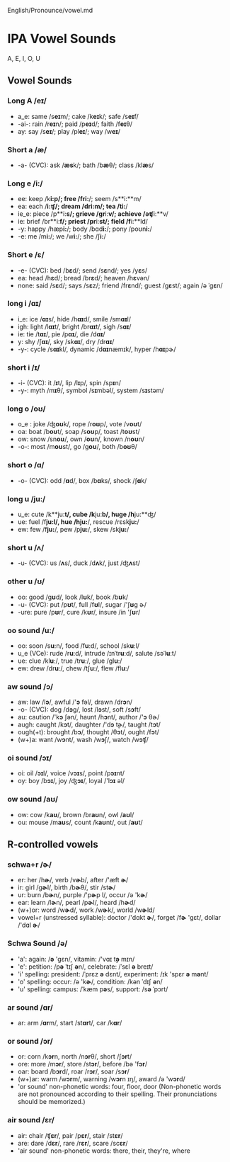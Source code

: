 English/Pronounce/vowel.md

# IPA Vowel Sounds

A, E, I, O, U

## Vowel Sounds

### Long A  **/eɪ/** 

- a_e: same /s**eɪ**m/;    cake /k**eɪ**k/; safe /s**eɪ**f/
- -ai-: rain /r**eɪ**n/;    paid /p**eɪ**d/;    faith /f**eɪ**θ/
- ay:  say /s**eɪ**/;  play /pl**eɪ**/;    way /w**eɪ**/

### Short a **/æ/**
- -a- (CVC): ask /**æs**k/; bath /b**æ**θ/; class /kl**æ**s/

### Long e **/i:/**
- ee: keep /k**i:**p/;   free /fr**i:**/; seem /s**i:**m/
- ea: each /**i:**ʧ/;    dream /dr**i:**m/;   tea /t**i:**/
- ie_e: piece /p**i:**s/;  grieve /gr**i:**v/;  achieve /əʧ**i:**v/
- ie: brief /br**i:**f/; priest /pr**i:**st/; field /f**i:**ld/
- -y: happy /hæp**i:**/; body /bɑd**i:**/;    pony /poʊn**i:**/
- -e: me /m**i:**/;  we /w**i:**/;    she /ʃ**i:**/

### Short e **/ɛ/**
- -e- (CVC): bed /b**ɛ**d/; send /s**ɛ**nd/; yes /y**ɛ**s/
- ea: head /h**ɛ**d/; bread /br**ɛ**d/; heaven /h**ɛ**vən/
- none: said /s**ɛ**d/; says /s**ɛ**z/; friend  /fr**ɛ**nd/; guest  /g**ɛ**st/; again  /ə ˈg**ɛ**n/

### long i **/ɑɪ/** 
- i_e: ice /**ɑɪ**s/, hide /h**ɑɪ**d/, smile /sm**ɑɪ**l/
- igh: light /l**ɑɪ**t/, bright /br**ɑɪ**t/, sigh /s**ɑɪ**/
- ie: tie /t**ɑɪ**/, pie /p**ɑɪ**/, die /d**ɑɪ**/
- y: shy /ʃ**ɑɪ**/, sky /sk**ɑɪ**/, dry /dr**ɑɪ**/
- -y-: cycle /s**ɑɪ**kl/, dynamic /d**ɑɪ**næmɪk/, hyper /h**ɑɪ**pɚ/
### short i **/ɪ/**
- -i- (CVC):  it /**ɪ**t/, lip /l**ɪ**p/, spin /sp**ɪ**n/
- -y-: myth /m**ɪ**θ/, symbol /s**ɪ**mbəl/, system /s**ɪ**stəm/
### long o **/oʊ/**
- o_e : joke /ʤ**oʊ**k/, rope /r**oʊ**p/, vote /v**oʊ**t/
- oa: boat /b**oʊ**t/, soap /s**oʊ**p/,  toast /t**oʊ**st/
- ow: snow /sn**oʊ**/, own /**oʊ**n/, known /n**oʊ**n/
- -o-: most /m**oʊ**st/, go /g**oʊ**/, both /b**oʊ**θ/
### short o **/ɑ/** 
- -o- (CVC): odd /**ɑ**d/, box /b**ɑ**ks/, shock /ʃ**ɑ**k/
### long u **/ju:/**
- u_e: cute /k**ju:**t/, cube /k**ju:**b/, huge /h**ju:**ʤ/
- ue: fuel /f**ju:**l/, hue /h**ju:**/, rescue /rɛsk**ju:**/
- ew: few /f**ju:**/, pew /p**ju:**/, skew /sk**ju:**/
### short u **/ʌ/**
- -u- (CVC): us /**ʌ**s/, duck /d**ʌ**k/, just /ʤ**ʌ**st/
### other u **/ʊ/**
- oo: good /g**ʊ**d/, look /l**ʊ**k/, book /b**ʊ**k/
- -u- (CVC): put /p**ʊ**t/, full /f**ʊ**l/, sugar /'ʃ**ʊ**g ɚ/
- -ure: pure /p**ʊ**r/, cure /k**ʊ**r/,  insure /in 'ʃ**ʊ**r/
### oo sound **/u:/**
- oo: soon /s**uː**n/, food /f**uː**d/, school /sk**uː**l/
- u_e (VCe): rude /r**uː**d/, intrude /ɪnˈtr**uː**d/, salute /səˈl**uː**t/
- ue: clue /kl**uː**/,  true /tr**uː**/, glue /ɡl**uː**/
- ew: drew /dr**uː**/, chew /tʃ**uː**/, flew /fl**uː**/
### aw sound **/ɔ/**
- aw: law /l**ɔ**/, awful /'**ɔ** fəl/, drawn /dr**ɔ**n/
- -o- (CVC): dog /d**ɔ**g/, lost /l**ɔ**st/, soft /s**ɔ**ft/
- au: caution /'k**ɔ** ʃən/, haunt /h**ɔ**nt/, author /'**ɔ** θɚ/
- augh: caught /k**ɔ**t/, daughter /'d**ɔ** t̬ɚ/, taught /t**ɔ**t/
- ough(+t): brought /b**ɔ**/, thought /θ**ɔ**t/, ought /f**ɔ**t/
- (w+)a:  want /w**ɔ**nt/, wash /w**ɔ**ʃ/, watch /w**ɔ**ʧ/
### oi sound **/ɔɪ/**
- oi: oil /**ɔɪ**l/, voice /v**ɔɪ**s/, point /p**ɔɪ**nt/
- oy: boy /b**ɔɪ**/, joy /ʤ**ɔɪ**/,  loyal /'l**ɔɪ** əl/
### ow sound **/aʊ/**
- ow: cow /k**aʊ**/,  brown /br**aʊ**n/, owl /**aʊ**l/
- ou:  mouse /m**aʊ**s/, count /k**aʊ**nt/, out /**aʊ**t/

## R-controlled vowels

### schwa+r /ɚ/
- er: her /h**ɚ**/, verb /v**ɚ**b/, after /'æft **ɚ**/
- ir: girl /g**ɚ**l/,  birth /b**ɚ**θ/, stir /st**ɚ**/
- ur: burn /b**ɚ**n/, purple /'p**ɚ**p l/, occur /ə 'k**ɚ**/
- ear:  learn /l**ɚ**n/, pearl /p**ɚ**l/, heard /h**ɚ**d/
- (w+)or: word /w**ɚ**d/,  work /w**ɚ**k/, world /w**ɚ**ld/
- vowel+r (unstressed syllable): doctor /'dɑkt **ɚ**/,  forget /f**ɚ** 'gɛt/, dollar /'dɑl **ɚ**/

### Schwa Sound /ə/ 
- 'a': again: /**ə** 'gɛn/, vitamin: /'vɑɪ t̬**ə** mɪn/
- 'e': petition: /p**ə** ˈtɪʃ **ə**n/, celebrate: /ˈsɛl **ə** breɪt/
- 'i' spelling: president: /ˈprɛz **ə** dɛnt/, experiment: /ɪk 'spɛr **ə** m**ə**nt/
- 'o' spelling: occur: /ə 'k**ɚ**/, condition: /kən ˈdɪʃ **ə**n/
- 'u' spelling: campus: /ˈkæm p**ə**s/, support: /s**ə** ˈpɔrt/

### ar sound /ɑr/
- ar: arm /**ɑr**m/, start /st**ɑr**t/, car /k**ɑr**/

### or sound /ɔr/
- or: corn /k**ɔr**n, north /n**ɔr**θ/,  short /ʃ**ɔr**t/
- ore: more /m**ɔr**/, store /st**ɔr**/, before /bə 'f**ɔr**/
- oar: board /b**ɔr**d/, roar /r**ɔr**/,  soar /s**ɔr**/
- (w+)ar:  warm /w**ɔr**m/, warning /w**ɔr**n ɪŋ/, award /ə 'w**ɔr**d/
- 'or sound' non-phonetic words: four, floor, door
(Non-phonetic words are not pronounced according to their spelling. Their pronunciations should be memorized.)

### air sound /ɛr/
- air:  chair /ʧ**ɛr**/, pair /p**ɛr**/, stair /st**ɛr**/
- are: dare /d**ɛr**/, rare /r**ɛr**/, scare /sc**ɛr**/
- 'air sound' non-phonetic words: there, their, they're, where



